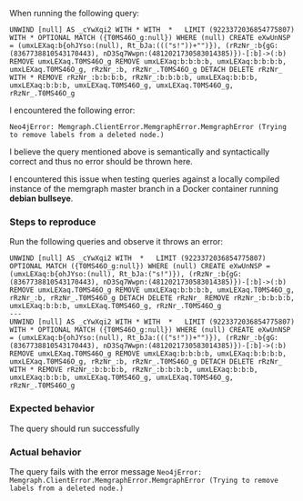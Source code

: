 When running the following query:
```cypher
UNWIND [null] AS _cYwXqi2 WITH * WITH  *   LIMIT (9223372036854775807) WITH * OPTIONAL MATCH ({T0MS46O_g:null}) WHERE (null) CREATE eXwUnNSP = (umxLEXaq:b{ohJYso:(null), Rt_bJa:((("s!"))+"")}), (rRzNr_:b{gG:(8367738810543170443), nD3Sq7Wwpn:(4812021730583014385)})-[:b]->(:b) REMOVE umxLEXaq.T0MS46O_g REMOVE umxLEXaq:b:b:b:b, umxLEXaq:b:b:b:b, umxLEXaq.T0MS46O_g, rRzNr_:b, rRzNr_.T0MS46O_g DETACH DELETE rRzNr_ WITH * REMOVE rRzNr_:b:b:b:b, rRzNr_:b:b:b:b, umxLEXaq:b:b:b, umxLEXaq:b:b:b, umxLEXaq.T0MS46O_g, umxLEXaq.T0MS46O_g, rRzNr_.T0MS46O_g 
```

I encountered the following error:
```
Neo4jError: Memgraph.ClientError.MemgraphError.MemgraphError (Trying to remove labels from a deleted node.)
```

I believe the query mentioned above is semantically and syntactically correct and thus no error should be thrown here.

I encountered this issue when testing queries against a locally compiled instance of the memgraph master branch in a Docker container running **debian bullseye**.

### Steps to reproduce
Run the following queries and observe it throws an error:
```cypher
UNWIND [null] AS _cYwXqi2 WITH  *   LIMIT (9223372036854775807) OPTIONAL MATCH ({T0MS46O_g:null}) WHERE (null) CREATE eXwUnNSP = (umxLEXaq:b{ohJYso:(null), Rt_bJa:("s!")}), (rRzNr_:b{gG:(8367738810543170443), nD3Sq7Wwpn:(4812021730583014385)})-[:b]->(:b) REMOVE umxLEXaq.T0MS46O_g REMOVE umxLEXaq:b:b:b:b, umxLEXaq.T0MS46O_g, rRzNr_:b, rRzNr_.T0MS46O_g DETACH DELETE rRzNr_ REMOVE rRzNr_:b:b:b:b, umxLEXaq:b:b:b, umxLEXaq.T0MS46O_g, rRzNr_.T0MS46O_g 
---
UNWIND [null] AS _cYwXqi2 WITH * WITH  *   LIMIT (9223372036854775807) WITH * OPTIONAL MATCH ({T0MS46O_g:null}) WHERE (null) CREATE eXwUnNSP = (umxLEXaq:b{ohJYso:(null), Rt_bJa:((("s!"))+"")}), (rRzNr_:b{gG:(8367738810543170443), nD3Sq7Wwpn:(4812021730583014385)})-[:b]->(:b) REMOVE umxLEXaq.T0MS46O_g REMOVE umxLEXaq:b:b:b:b, umxLEXaq:b:b:b:b, umxLEXaq.T0MS46O_g, rRzNr_:b, rRzNr_.T0MS46O_g DETACH DELETE rRzNr_ WITH * REMOVE rRzNr_:b:b:b:b, rRzNr_:b:b:b:b, umxLEXaq:b:b:b, umxLEXaq:b:b:b, umxLEXaq.T0MS46O_g, umxLEXaq.T0MS46O_g, rRzNr_.T0MS46O_g 
```

### Expected behavior
The query should run successfully

### Actual behavior
The query fails with the error message `Neo4jError: Memgraph.ClientError.MemgraphError.MemgraphError (Trying to remove labels from a deleted node.)`